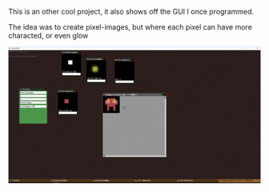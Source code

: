 This is an other cool project, it also shows off the GUI I once programmed.

The idea was to create pixel-images, but where each pixel can have more characted, or even glow

![alt tag](https://github.com/eme64/Hobby-Projects-Archive/blob/master/BlitzMax%20Projects/Software/pixelator/v1/img.png?raw=true "pixelator")
